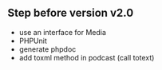 ## Step before version v2.0

- use an interface for Media
- PHPUnit
- generate phpdoc
- add toxml method in podcast (call totext)